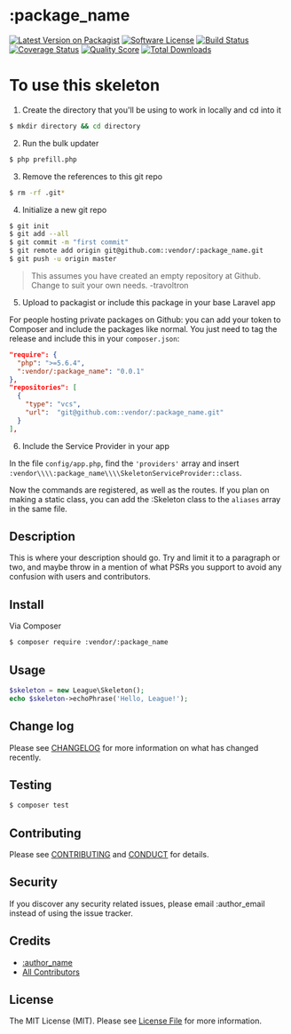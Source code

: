 # :package_name

[![Latest Version on Packagist][ico-version]][link-packagist]
[![Software License][ico-license]](LICENSE.md)
[![Build Status][ico-travis]][link-travis]
[![Coverage Status][ico-scrutinizer]][link-scrutinizer]
[![Quality Score][ico-code-quality]][link-code-quality]
[![Total Downloads][ico-downloads]][link-downloads]

# To use this skeleton

1. Create the directory that you'll be using to work in locally and cd into it

```bash
$ mkdir directory && cd directory
```

2. Run the bulk updater

```bash
$ php prefill.php
```

3. Remove the references to this git repo 

```bash
$ rm -rf .git*
```

4. Initialize a new git repo

```bash
$ git init
$ git add --all
$ git commit -m "first commit"
$ git remote add origin git@github.com::vendor/:package_name.git
$ git push -u origin master
```

> This assumes you have created an empty repository at Github. Change to suit your own needs. -travoltron

5. Upload to packagist or include this package in your base Laravel app

For people hosting private packages on Github: you can add your token to Composer and include the packages like normal. You just need to tag the release and include this in your `composer.json`:

```json
"require": {
  "php": ">=5.6.4",
  ":vendor/:package_name": "0.0.1"
},
"repositories": [
  {
    "type": "vcs",
    "url":  "git@github.com::vendor/:package_name.git"
  }
],
```

6. Include the Service Provider in your app

In the file `config/app.php`, find the `'providers'` array and insert 
`:vendor\\\\:package_name\\\\SkeletonServiceProvider::class`.

Now the commands are registered, as well as the routes. If you plan on making a static class, you can add the :Skeleton class to the `aliases` array in the same file. 

## Description

This is where your description should go. Try and limit it to a paragraph or two, and maybe throw in a mention of what
PSRs you support to avoid any confusion with users and contributors.

## Install

Via Composer

``` bash
$ composer require :vendor/:package_name
```

## Usage

``` php
$skeleton = new League\Skeleton();
echo $skeleton->echoPhrase('Hello, League!');
```

## Change log

Please see [CHANGELOG](CHANGELOG.md) for more information on what has changed recently.

## Testing

``` bash
$ composer test
```

## Contributing

Please see [CONTRIBUTING](CONTRIBUTING.md) and [CONDUCT](CONDUCT.md) for details.

## Security

If you discover any security related issues, please email :author_email instead of using the issue tracker.

## Credits

- [:author_name][link-author]
- [All Contributors][link-contributors]

## License

The MIT License (MIT). Please see [License File](LICENSE.md) for more information.

[ico-version]: https://img.shields.io/packagist/v/:vendor/:package_name.svg?style=flat-square
[ico-license]: https://img.shields.io/badge/license-MIT-brightgreen.svg?style=flat-square
[ico-travis]: https://img.shields.io/travis/:vendor/:package_name/master.svg?style=flat-square
[ico-scrutinizer]: https://img.shields.io/scrutinizer/coverage/g/:vendor/:package_name.svg?style=flat-square
[ico-code-quality]: https://img.shields.io/scrutinizer/g/:vendor/:package_name.svg?style=flat-square
[ico-downloads]: https://img.shields.io/packagist/dt/:vendor/:package_name.svg?style=flat-square

[link-packagist]: https://packagist.org/packages/:vendor/:package_name
[link-travis]: https://travis-ci.org/:vendor/:package_name
[link-scrutinizer]: https://scrutinizer-ci.com/g/:vendor/:package_name/code-structure
[link-code-quality]: https://scrutinizer-ci.com/g/:vendor/:package_name
[link-downloads]: https://packagist.org/packages/:vendor/:package_name
[link-author]: https://github.com/:author_username
[link-contributors]: ../../contributors
